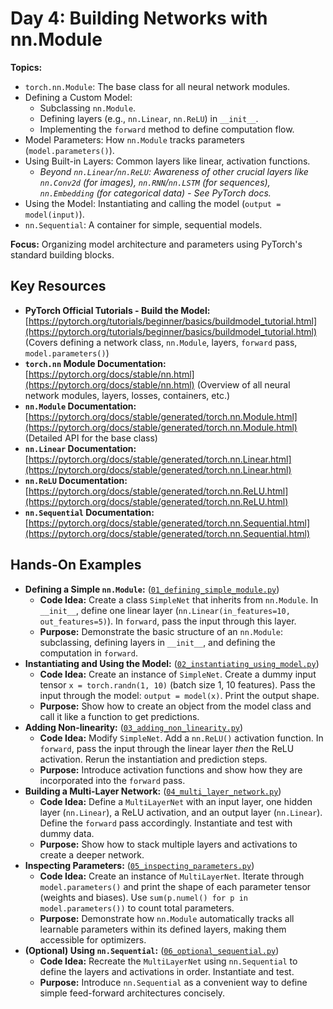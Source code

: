 # Day 4: Building Networks with nn.Module

**Topics:**

- `torch.nn.Module`: The base class for all neural network modules.
- Defining a Custom Model:
  - Subclassing `nn.Module`.
  - Defining layers (e.g., `nn.Linear`, `nn.ReLU`) in `__init__`.
  - Implementing the `forward` method to define computation flow.
- Model Parameters: How `nn.Module` tracks parameters (`model.parameters()`).
- Using Built-in Layers: Common layers like linear, activation functions.
  - _Beyond `nn.Linear`/`nn.ReLU`: Awareness of other crucial layers like `nn.Conv2d` (for images), `nn.RNN`/`nn.LSTM` (for sequences), `nn.Embedding` (for categorical data) - See PyTorch docs._
- Using the Model: Instantiating and calling the model (`output = model(input)`).
- `nn.Sequential`: A container for simple, sequential models.

**Focus:** Organizing model architecture and parameters using PyTorch's standard building blocks.

## Key Resources

- **PyTorch Official Tutorials - Build the Model:** [https://pytorch.org/tutorials/beginner/basics/buildmodel_tutorial.html](https://pytorch.org/tutorials/beginner/basics/buildmodel_tutorial.html) (Covers defining a network class, `nn.Module`, layers, `forward` pass, `model.parameters()`)
- **`torch.nn` Module Documentation:** [https://pytorch.org/docs/stable/nn.html](https://pytorch.org/docs/stable/nn.html) (Overview of all neural network modules, layers, losses, containers, etc.)
- **`nn.Module` Documentation:** [https://pytorch.org/docs/stable/generated/torch.nn.Module.html](https://pytorch.org/docs/stable/generated/torch.nn.Module.html) (Detailed API for the base class)
- **`nn.Linear` Documentation:** [https://pytorch.org/docs/stable/generated/torch.nn.Linear.html](https://pytorch.org/docs/stable/generated/torch.nn.Linear.html)
- **`nn.ReLU` Documentation:** [https://pytorch.org/docs/stable/generated/torch.nn.ReLU.html](https://pytorch.org/docs/stable/generated/torch.nn.ReLU.html)
- **`nn.Sequential` Documentation:** [https://pytorch.org/docs/stable/generated/torch.nn.Sequential.html](https://pytorch.org/docs/stable/generated/torch.nn.Sequential.html)

## Hands-On Examples

- **Defining a Simple `nn.Module`:** ([`01_defining_simple_module.py`](./01_defining_simple_module.py))
  - **Code Idea:** Create a class `SimpleNet` that inherits from `nn.Module`. In `__init__`, define one linear layer (`nn.Linear(in_features=10, out_features=5)`). In `forward`, pass the input through this layer.
  - **Purpose:** Demonstrate the basic structure of an `nn.Module`: subclassing, defining layers in `__init__`, and defining the computation in `forward`.
- **Instantiating and Using the Model:** ([`02_instantiating_using_model.py`](./02_instantiating_using_model.py))
  - **Code Idea:** Create an instance of `SimpleNet`. Create a dummy input tensor `x = torch.randn(1, 10)` (batch size 1, 10 features). Pass the input through the model: `output = model(x)`. Print the output shape.
  - **Purpose:** Show how to create an object from the model class and call it like a function to get predictions.
- **Adding Non-linearity:** ([`03_adding_non_linearity.py`](./03_adding_non_linearity.py))
  - **Code Idea:** Modify `SimpleNet`. Add a `nn.ReLU()` activation function. In `forward`, pass the input through the linear layer _then_ the ReLU activation. Rerun the instantiation and prediction steps.
  - **Purpose:** Introduce activation functions and show how they are incorporated into the `forward` pass.
- **Building a Multi-Layer Network:** ([`04_multi_layer_network.py`](./04_multi_layer_network.py))
  - **Code Idea:** Define a `MultiLayerNet` with an input layer, one hidden layer (`nn.Linear`), a ReLU activation, and an output layer (`nn.Linear`). Define the `forward` pass accordingly. Instantiate and test with dummy data.
  - **Purpose:** Show how to stack multiple layers and activations to create a deeper network.
- **Inspecting Parameters:** ([`05_inspecting_parameters.py`](./05_inspecting_parameters.py))
  - **Code Idea:** Create an instance of `MultiLayerNet`. Iterate through `model.parameters()` and print the shape of each parameter tensor (weights and biases). Use `sum(p.numel() for p in model.parameters())` to count total parameters.
  - **Purpose:** Demonstrate how `nn.Module` automatically tracks all learnable parameters within its defined layers, making them accessible for optimizers.
- **(Optional) Using `nn.Sequential`:** ([`06_optional_sequential.py`](./06_optional_sequential.py))
  - **Code Idea:** Recreate the `MultiLayerNet` using `nn.Sequential` to define the layers and activations in order. Instantiate and test.
  - **Purpose:** Introduce `nn.Sequential` as a convenient way to define simple feed-forward architectures concisely.
